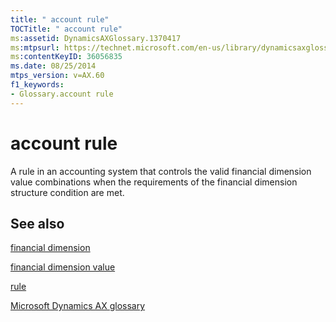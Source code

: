 ```yaml
---
title: " account rule"
TOCTitle: " account rule"
ms:assetid: DynamicsAXGlossary.1370417
ms:mtpsurl: https://technet.microsoft.com/en-us/library/dynamicsaxglossary.1370417(v=AX.60)
ms:contentKeyID: 36056835
ms.date: 08/25/2014
mtps_version: v=AX.60
f1_keywords:
- Glossary.account rule
---
```


# account rule

A rule in an accounting system that controls the valid financial dimension value combinations when the requirements of the financial dimension structure condition are met.

## See also

[financial dimension](financial-dimension.md)

[financial dimension value](financial-dimension-value.md)

[rule](rule.md)

[Microsoft Dynamics AX glossary](glossary/microsoft-dynamics-ax-glossary.md)

  



